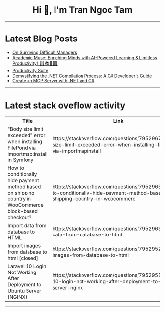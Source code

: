 <h1 align="center">Hi 👋, I'm Tran Ngoc Tam</h1>

---

# Latest Blog Posts 
<!-- BLOG-POST-LIST:START -->
- [On Surviving Difficult Managers](https://dev.to/imtiaz101325/on-surviving-difficult-managers-5dom)
- [Academic Muse: Enriching Minds with AI-Powered Learning &amp; Limitless Productivity! 🚀✨📚👩🏻‍💻](https://dev.to/divya4879/academic-muse-enriching-minds-with-ai-powered-learning-limitless-productivity-21b)
- [Productivity Suite](https://dev.to/maxi-cod3/productivity-suite-4kg8)
- [Demystifying the .NET Compilation Process: A C# Developer&#39;s Guide](https://dev.to/omogbai/demystifying-the-net-compilation-process-a-c-developers-guide-4bna)
- [Create an MCP Server with .NET and C#](https://dev.to/mehrandvd/create-an-mcp-server-with-net-and-c-251p)
<!-- BLOG-POST-LIST:END -->

---

# Latest stack oveflow activity
<table>
  <tr><th>Title</th><th>Link</th></tr>
  <!-- STACKOVERFLOW:START --><tr><td>&quot;Body size limit exceeded&quot; error when installing FilePond via importmap:install in Symfony</td><td>https://stackoverflow.com/questions/79529675/body-size-limit-exceeded-error-when-installing-filepond-via-importmapinstall</td></tr><tr><td>How to conditionally hide payment method based on shipping country in WooCommerce block-based checkout?</td><td>https://stackoverflow.com/questions/79529652/how-to-conditionally-hide-payment-method-based-on-shipping-country-in-woocommerc</td></tr><tr><td>Import data from database to HTML</td><td>https://stackoverflow.com/questions/79529635/import-data-from-database-to-html</td></tr><tr><td>Import images from database to html [closed]</td><td>https://stackoverflow.com/questions/79529520/import-images-from-database-to-html</td></tr><tr><td>Laravel 10 Login Not Working After Deployment to Ubuntu Server &lpar;NGINX&rpar;</td><td>https://stackoverflow.com/questions/79529512/laravel-10-login-not-working-after-deployment-to-ubuntu-server-nginx</td></tr><!-- STACKOVERFLOW:END -->
</table>

---


